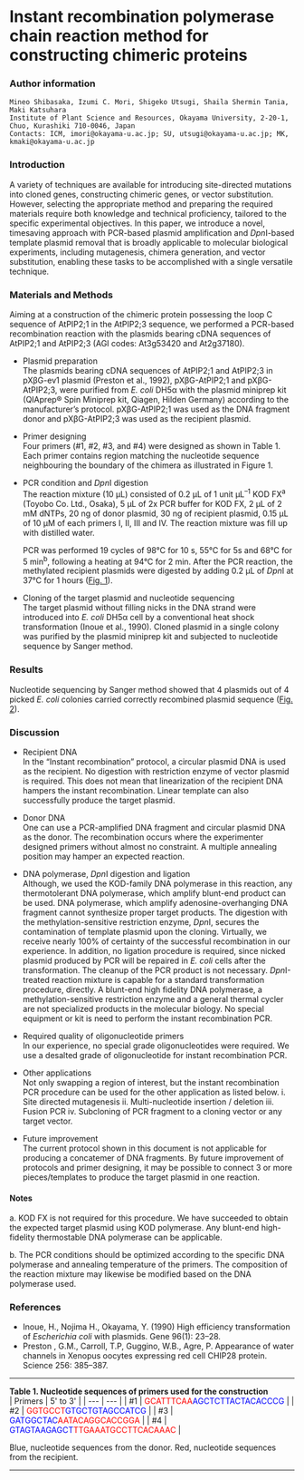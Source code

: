 # Instant recombination polymerase chain reaction method for constructing chimeric proteins

### Author information
    Mineo Shibasaka, Izumi C. Mori, Shigeko Utsugi, Shaila Shermin Tania, Maki Katsuhara
    Institute of Plant Science and Resources, Okayama University, 2-20-1, Chuo, Kurashiki 710-0046, Japan
    Contacts: ICM, imori@okayama-u.ac.jp; SU, utsugi@okayama-u.ac.jp; MK, kmaki@okayama-u.ac.jp

### Introduction
A variety of techniques are available for introducing site-directed mutations into cloned genes, constructing chimeric genes, or vector substitution. However, selecting the appropriate method and preparing the required materials require both knowledge and technical proficiency, tailored to the specific experimental objectives. In this paper, we introduce a novel, timesaving approach with PCR-based plasmid amplification and <i>Dpn</i>I-based template plasmid removal that is broadly applicable to molecular biological experiments, including mutagenesis, chimera generation, and vector substitution, enabling these tasks to be accomplished with a single versatile technique. 

### Materials and Methods
Aiming at a construction of the chimeric protein possessing the loop C sequence of AtPIP2;1 in the AtPIP2;3 sequence, we performed a PCR-based recombination reaction with the plasmids bearing cDNA sequences of AtPIP2;1 and AtPIP2;3 (AGI codes: At3g53420 and At2g37180).

- Plasmid preparation<br>
The plasmids bearing cDNA sequences of AtPIP2;1 and AtPIP2;3 in pXβG-ev1 plasmid (Preston et al., 1992), pXβG-AtPIP2;1 and pXβG-AtPIP2;3, were purified from <i>E. coli</i> DH5α with the plasmid miniprep kit (QIAprep® Spin Miniprep kit, Qiagen, Hilden Germany) according to the manufacturer’s protocol. pXβG-AtPIP2;1 was used as the DNA fragment donor and pXβG-AtPIP2;3 was used as the recipient plasmid.

- Primer designing<br>
Four primers (#1, #2, #3, and #4) were designed as shown in Table 1. Each primer contains region matching the nucleotide sequence neighbouring the boundary of the chimera as illustrated in Figure 1.

- PCR condition and <i>Dpn</i>I digestion<br>
The reaction mixture (10 µL) consisted of 0.2 µL of 1 unit µL<sup>–1</sup> KOD FX<sup>a</sup> (Toyobo Co. Ltd., Osaka), 5 µL of 2x PCR buffer for KOD FX, 2 µL of 2 mM dNTPs, 20 ng of donor plasmid, 30 ng of recipient plasmid, 0.15 µL of 10 µM of each primers I, II, III and IV. The reaction mixture was fill up with distilled water.

    PCR was performed 19 cycles of 98°C for 10 s, 55°C for 5s and 68°C for 5 min<sup>b</sup>, following a heating at 94°C for 2 min. After the PCR reaction, the methylated recipient plasmids were digested by adding 0.2 µL of <i>Dpn</i>I at 37°C for 1 hours (<A href="https://github.com/izumicmori/InstantRecombination/blob/main/Figures/Shibasaka_et_al_Figure1.pdf">Fig. 1</a>).

- Cloning of the target plasmid and nucleotide sequencing<br> 
The target plasmid without filling nicks in the DNA strand were introduced into <i>E. coli</i> DH5α cell by a conventional heat shock transformation (Inoue et al., 1990). Cloned plasmid in a single colony was purified by the plasmid miniprep kit and subjected to nucleotide sequence by Sanger method.

### Results
Nucleotide sequencing by Sanger method showed that 4 plasmids out of 4 picked <i>E. coli</i> colonies carried correctly recombined plasmid sequence (<A href="https://github.com/izumicmori/InstantRecombination/blob/main/Figures/Shibasaka_et_al_Figure2.pdf">Fig. 2</a>).

### Discussion
- Recipient DNA<br>
In the “Instant recombination” protocol, a circular plasmid DNA is used as the recipient. No digestion with restriction enzyme of vector plasmid is required. This does not mean that linearization of the recipient DNA hampers the instant recombination. Linear template can also successfully produce the target plasmid.

- Donor DNA<br>
One can use a PCR-amplified DNA fragment and circular plasmid DNA as the donor. The recombination occurs where the experimenter designed primers without almost no constraint. A multiple annealing position may hamper an expected reaction. 

- DNA polymerase, <i>Dpn</i>I digestion and ligation<br>
Although, we used the KOD-family DNA polymerase in this reaction, any thermotolerant DNA polymerase, which amplify blunt-end product can be used. DNA polymerase, which amplify adenosine-overhanging DNA fragment cannot synthesize proper target products. The digestion with the methylation-sensitive restriction enzyme, <i>Dpn</i>I, secures the contamination of template plasmid upon the cloning. Virtually, we receive nearly 100% of certainty of the successful recombination in our experience. In addition, no ligation procedure is required, since nicked plasmid produced by PCR will be repaired in <i>E. coli</i> cells after the transformation. The cleanup of the PCR product is not necessary. <i>Dpn</i>I-treated reaction mixture is capable for a standard transformation procedure, directly. A blunt-end high fidelity DNA polymerase, a methylation-sensitive restriction enzyme and a general thermal cycler are not specialized products in the molecular biology. No special equipment or kit is need to perform the instant recombination PCR.

- Required quality of oligonucleotide primers<br>
In our experience, no special grade oligonucleotides were required. We use a desalted grade of oligonucleotide for instant recombination PCR.

- Other applications<br>
Not only swapping a region of interest, but the instant recombination PCR procedure can be used for the other application as listed below.
i.	Site directed mutagenesis
ii.	Multi-nucleotide insertion / deletion
iii.	Fusion PCR
iv.	Subcloning of PCR fragment to a cloning vector or any target vector.

- Future improvement<br>
The current protocol shown in this document is not applicable for producing a concatemer of DNA fragments. By future improvement of protocols and primer designing, it may be possible to connect 3 or more pieces/templates to produce the target plasmid in one reaction.

#### Notes
a. KOD FX is not required for this procedure. We have succeeded to obtain the expected target plasmid using KOD polymerase. Any blunt-end high-fidelity thermostable DNA polymerase can be applicable.

b. The PCR conditions should be optimized according to the specific DNA polymerase and annealing temperature of the primers. The composition of the reaction mixture may likewise be modified based on the DNA polymerase used.

### References
- Inoue, H., Nojima H., Okayama, Y. (1990) High efficiency transformation of <i>Escherichia coli</i> with plasmids. Gene 96(1): 23–28.
- Preston , G.M., Carroll, T.P, Guggino, W.B., Agre, P. Appearance of water channels in Xenopus oocytes expressing red cell CHIP28 protein. Science 256: 385–387.

<hr>

<b>Table 1. Nucleotide sequences of primers used for the construction</b><br>
| Primers | 5' to 3' |
| --- | --- |
| #1 | <span style="color: red; ">GCATTTCAA</span><span style="color: blue; ">AGCTCTTACTACACCCG</span> |
| #2 |  <span style="color: red; ">GGTGCCT</span><span style="color: blue; ">GTGCTGTAGCCATCG</span> |
| #3 | <span style="color: blue; ">GATGGCTAC</span><span style="color: red; ">AATACAGGCACCGGA</span> |
| #4 | <span style="color: blue; ">GTAGTAAGAGCT</span><span style="color: red; ">TTGAAATGCCTTCACAAAC</span> |

Blue, nucleotide sequences from the donor. Red, nucleotide sequences from the recipient.

<hr>

